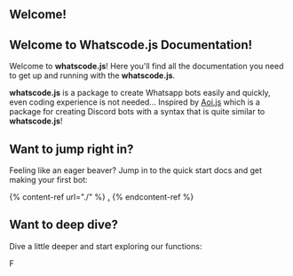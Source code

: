 ## Welcome!

## Welcome to Whatscode.js Documentation!

Welcome to **whatscode.js**! Here you'll find all the documentation you need to get up and running with the **whatscode.js**.

**whatscode.js** is a package to create Whatsapp bots easily and quickly, even coding experience is not needed... Inspired by [Aoi.js](https://npmjs.com/aoi.js) which is a package for creating Discord bots with a syntax that is quite similar to **whatscode.js**!

## Want to jump right in?

Feeling like an eager beaver? Jump in to the quick start docs and get making your first bot:

{% content-ref url="./" %}
[.](./)
{% endcontent-ref %}

## Want to deep dive?

Dive a little deeper and start exploring our functions:

​[​](reference/functions/)F
